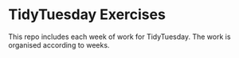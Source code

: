 # TidyTuesday Exercises

This repo includes each week of work for TidyTuesday. The work is organised according to weeks.